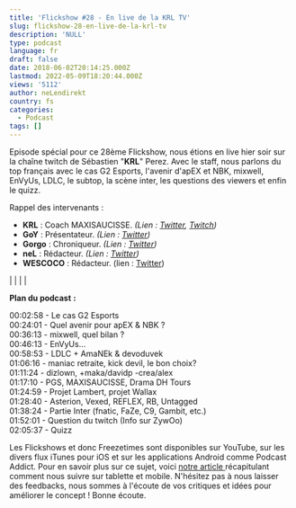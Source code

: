 ```yaml
---
title: 'Flickshow #28 - En live de la KRL TV'
slug: flickshow-28-en-live-de-la-krl-tv
description: 'NULL'
type: podcast
language: fr
draft: false
date: 2018-06-02T20:14:25.000Z
lastmod: 2022-05-09T18:20:44.000Z
views: '5112'
author: neLendirekt
country: fs
categories:
  - Podcast
tags: []
---
```

Episode spécial pour ce 28ème Flickshow, nous étions en live hier soir sur la chaîne twitch de Sébastien "**KRL**" Perez. Avec le staff, nous parlons du top français avec le cas G2 Esports, l'avenir d'apEX et NBK, mixwell, EnVyUs, LDLC, le subtop, la scène inter, les questions des viewers et enfin le quizz.

Rappel des intervenants :

* **KRL** : Coach MAXISAUCISSE. _(Lien : [Twitter](https://twitter.com/KRLcsgo), [Twitch](https://www.twitch.tv/krlann))_
* **GoY** : Présentateur. _(Lien : [Twitter](https://twitter.com/GoY63))_
* **Gorgo** : Chroniqueur. _(Lien : [Twitter](https://twitter.com/Gorgorot38))_
* **neL** : Rédacteur. _(Lien : [Twitter](https://twitter.com/neLendirekt))_
* **WESCOCO** : Rédacteur. (lien : [Twitter](https://twitter.com/WESCOCO%5F))

|  |
|  |

**Plan du podcast** **:**

00:02:58 - Le cas G2 Esports  
00:24:01 - Quel avenir pour apEX & NBK ?  
00:36:13 - mixwell, quel bilan ?  
00:46:13 - EnVyUs...  
00:58:53 - LDLC + AmaNEk & devoduvek  
01:06:16 - maniac retraite, kick devil, le bon choix?  
01:11:24 - dizlown, +maka/davidp -crea/alex  
01:17:10 - PGS, MAXISAUCISSE, Drama DH Tours  
01:24:59 - Projet Lambert, projet Wallax  
01:28:40 - Asterion, Vexed, REFLEX, RB, Untagged  
01:38:24 - Partie Inter (fnatic, FaZe, C9, Gambit, etc.)  
01:52:01 - Question du twitch (Info sur ZywOo)  
02:05:37 - Quizz

Les Flickshows et donc Freezetimes sont disponibles sur YouTube, sur les divers flux iTunes pour iOS et sur les applications Android comme Podcast Addict. Pour en savoir plus sur ce sujet, voici [notre article ](https://flickshot.fr/fr/comment-ecouter-le-flickshow-sur-telephone-et-tablette/&59a013864d64e)récapitulant comment nous suivre sur tablette et mobile. N'hésitez pas à nous laisser des feedbacks, nous sommes à l'écoute de vos critiques et idées pour améliorer le concept ! Bonne écoute.
